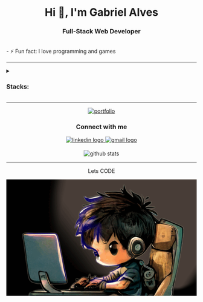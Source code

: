 <h1 align="center">Hi 👋, I'm Gabriel Alves</h1>
<h3 align="center">Full-Stack Web Developer</h3>
<br />
- ⚡ Fun fact: I love programming and games
<hr>
<details>
  <summary>
    <h3 align="left">Stacks:</h3>
  </summary>
  <h3 align="left">Languages</h3>
  <div align="left">
    <img src="https://cdn.jsdelivr.net/gh/devicons/devicon/icons/javascript/javascript-plain.svg" height="40" alt="javascript logo"  />
    <img width="12" />
    <img src="https://cdn.jsdelivr.net/gh/devicons/devicon/icons/typescript/typescript-original.svg" height="40" alt="typescript logo"  />
    <img width="12" />
    <img src="https://cdn.jsdelivr.net/gh/devicons/devicon/icons/python/python-original.svg" height="40" alt="python logo"  />
    <img width="12" />
    <img src="https://cdn.jsdelivr.net/gh/devicons/devicon/icons/css3/css3-original.svg" height="40" alt="css3 logo"  />
    <img width="12" />
    <img src="https://cdn.jsdelivr.net/gh/devicons/devicon/icons/html5/html5-original.svg" height="40" alt="html5 logo"  />
  </div>
  <hr>
  <h3 align="left">Frameworks & Libraries</h3>
  <div align="left">
    <img src="https://cdn.jsdelivr.net/gh/devicons/devicon/icons/react/react-original.svg" height="40" alt="react logo"  />
    <img width="12" />
    <img src="https://cdn.jsdelivr.net/gh/devicons/devicon/icons/redux/redux-original.svg" height="40" alt="redux logo"  />
    <img width="12" />
    <img src="https://cdn.simpleicons.org/express/000000" height="40" alt="express logo"  />
    <img width="12" />
    <img src="https://cdn.jsdelivr.net/gh/devicons/devicon/icons/nodejs/nodejs-original.svg" height="40" alt="nodejs logo"  />
    <img width="12" />
    <img src="https://cdn.jsdelivr.net/gh/devicons/devicon/icons/docker/docker-original.svg" height="40" alt="docker logo"  />
    <img width="12" />
    <img src="https://cdn.jsdelivr.net/gh/devicons/devicon/icons/bootstrap/bootstrap-original.svg" height="40" alt="bootstrap logo"  />
    <img width="12" />
    <img src="https://cdn.simpleicons.org/tailwindcss/06B6D4" height="40" alt="tailwindcss logo"  />
  </div>
  <hr>
  <h3 align="left">Tests</h3>
  <div align="left">
    <img src="https://cdn.jsdelivr.net/gh/devicons/devicon/icons/jest/jest-plain.svg" height="40" alt="jest logo"  />
    <img width="12" />
    <img src="https://avatars.githubusercontent.com/u/49996085?s=200&amp;v=4" height="40" alt="rtl logo"  />
    <img width="12" />
    <img src="https://cdn.jsdelivr.net/gh/devicons/devicon/icons/mocha/mocha-plain.svg" height="40" alt="mocha logo"  />
    <img width="12" />
    <img src="https://user-images.githubusercontent.com/25181517/201476472-d2f5f644-cfc9-43e5-96d3-c8f40f18b5cb.png" height="40" alt="chai logo"  />
    <img width="12" />
    <img src="https://cdn.jsdelivr.net/gh/devicons/devicon/icons/pytest/pytest-original.svg" height="40" alt="pytest logo"  />
  </div>
  <hr>
  <h3 align="left">Database</h3>
  <div align="left">
    <img src="https://cdn.jsdelivr.net/gh/devicons/devicon/icons/mysql/mysql-original.svg" height="40" alt="mysql logo"  />
    <img width="12" />
    <img src="https://cdn.jsdelivr.net/gh/devicons/devicon/icons/mongodb/mongodb-original.svg" height="40" alt="mongodb logo"  />
  </div>
  <hr>
  <h3 align="left">ORM</h3>
  <div align="left">
    <img src="https://cdn.jsdelivr.net/gh/devicons/devicon/icons/sequelize/sequelize-original.svg" height="40" alt="sequelize logo"  />
  </div>
  <hr>
  <h3 align="left">Cloud</h3>
  <div align="left">
    <img src="https://cdn.jsdelivr.net/gh/devicons/devicon/icons/heroku/heroku-original.svg" height="40" alt="heroku logo"  />
  </div>
  <hr>
  <h3 align="left">Tools</h3>
  <div align="left">
    <img src="https://cdn.jsdelivr.net/gh/devicons/devicon/icons/linux/linux-original.svg" height="40" alt="linux logo"  />
    <img width="12" />
    <img src="https://cdn.jsdelivr.net/gh/devicons/devicon/icons/slack/slack-original.svg" height="40" alt="slack logo"  />
    <img width="12" />
    <img src="https://cdn.jsdelivr.net/gh/devicons/devicon/icons/vscode/vscode-original.svg" height="40" alt="vscode logo"  />
    <img width="12" />
    <img src="https://cdn.jsdelivr.net/gh/devicons/devicon/icons/git/git-original.svg" height="40" alt="git logo"  />
    <img width="12" />
    <img src="https://raw.githubusercontent.com/tandpfun/skill-icons/de91fca307a83d75fc5b1f6ce24540454acead41/icons/Postman.svg" height="40" alt="postman logo" />
    <img width="12" />
    <img src="https://camo.githubusercontent.com/cb6a57064d9ff63124dd5f861216e879088f537c790cfa22b357fc7dada595e6/68747470733a2f2f696e736f6d6e69612e726573742f696d616765732f696e736f6d6e69612d6c6f676f2e737667" height="40" alt="insomnia logo" />
  </div>
</details>
<hr>
<div align="center">
  <a href="https://xitusz.github.io/my-portfolio/" target="_blank" rel="noreferrer"> <img src="https://img.shields.io/badge/portfolio-000000?style=for-the-badge&logo=About.me&logoColor=white" alt="portfolio" height="30" style="max-width: 100%;" /> </a>
</div>
<h3 align="center">Connect with me</h3>
<div align="center">
  <a href="https://linkedin.com/in/gabrielalves1/" target="_blank" rel="noreferrer">
    <img src="https://raw.githubusercontent.com/maurodesouza/profile-readme-generator/master/src/assets/icons/social/linkedin/default.svg" width="52" height="40" alt="linkedin logo"  />
  </a>
  <a href="mailto:2kgabrielalves@gmail.com" target="_blank" rel="noreferrer">
    <img src="https://raw.githubusercontent.com/maurodesouza/profile-readme-generator/master/src/assets/icons/social/gmail/default.svg" width="52" height="40" alt="gmail logo"  />
  </a>
</div>
<br />
<div align="center">
  <img align="center" src="https://github-readme-stats.vercel.app/api/top-langs?username=xitusz&show_icons=true&theme=dark&title_color=ffffff&text_color=ffffff&locale=en&layout=compact" alt="github stats" />
</div>
<hr />
<p align="center">Lets CODE</p>
<div align="center">
  <img align="center" src="./RGB.gif" alt="gif" />
</div>
